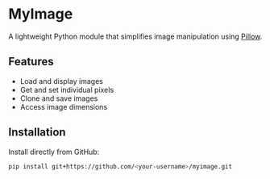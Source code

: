 # MyImage

A lightweight Python module that simplifies image manipulation using [Pillow](https://python-pillow.org/).

## Features

- Load and display images
- Get and set individual pixels
- Clone and save images
- Access image dimensions

## Installation

Install directly from GitHub:

```bash
pip install git+https://github.com/<your-username>/myimage.git
